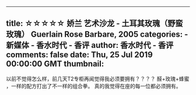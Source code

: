 
---
title: ☆☆☆☆☆ 娇兰 艺术沙龙 - 土耳其玫瑰（野蛮玫瑰） Guerlain Rose Barbare, 2005
categories: 
    - 新媒体
    - 香水时代 - 香评
author: 香水时代 - 香评
comments: false
date: Thu, 25 Jul 2019 00:00:00 GMT
thumbnail: 
---

<div>   
以前不觉得怎么样，前几天T2专柜再闻觉得我必须要拥有？？？？
醛+玫瑰+蜂蜜 ，一样的配方打出了不一样的组合拳。
真的我觉得在座的每一位都必须拥有。  
</div>
            
